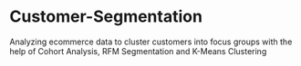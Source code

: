 # Customer-Segmentation

Analyzing ecommerce data to cluster customers into focus groups with the help of Cohort Analysis, RFM Segmentation and K-Means Clustering
